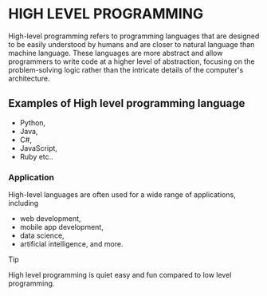 # HIGH LEVEL PROGRAMMING
High-level programming refers to programming languages that are designed to be easily understood by humans and are closer to natural language than machine language.
These languages are more abstract and allow programmers to write code at a higher level of abstraction, focusing on the problem-solving logic rather than the 
intricate details of the computer's architecture.

## Examples of High level programming language
* Python, 
* Java, 
* C#, 
* JavaScript, 
* Ruby etc..

### Application
High-level languages are often used for a wide range of applications, including
* web development, 
* mobile app development, 
* data science, 
* artificial intelligence, and more.

> [!TIP]
> High level programming is quiet easy and fun
> compared to low level programming.
